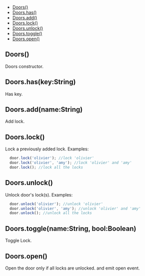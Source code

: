   - [Doors()](#doors)
  - [Doors.has()](#doorshaskeystring)
  - [Doors.add()](#doorsaddnamestring)
  - [Doors.lock()](#doorslock)
  - [Doors.unlock()](#doorsunlock)
  - [Doors.toggle()](#doorstogglenamestringboolboolean)
  - [Doors.open()](#doorsopen)

## Doors()

  Doors constructor.

## Doors.has(key:String)

  Has key.

## Doors.add(name:String)

  Add lock.

## Doors.lock()

  Lock a previously added lock.
  Examples:
  
```js
  door.lock('olivier'); //lock 'olivier'
  door.lock('olivier', 'amy'); //lock 'olivier' and 'amy'
  door.lock(); //lock all the locks
```

## Doors.unlock()

  Unlock door's lock(s).
  Examples:
  
```js
  door.unlock('olivier'); //unlock 'olivier'
  door.unlock('olivier', 'amy'); //unlock 'olivier' and 'amy'
  door.unlock(); //unlock all the locks
```

## Doors.toggle(name:String, bool:Boolean)

  Toggle Lock.

## Doors.open()

  Open the door only if all locks are unlocked.
  and emit open event.
